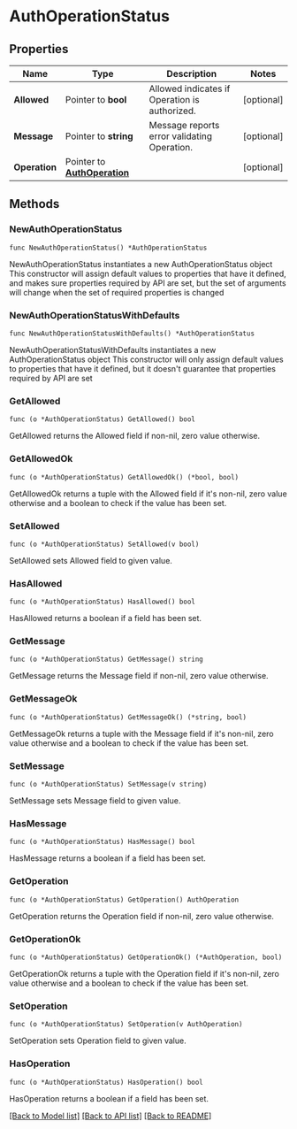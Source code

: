 # AuthOperationStatus

## Properties

Name | Type | Description | Notes
------------ | ------------- | ------------- | -------------
**Allowed** | Pointer to **bool** | Allowed indicates if Operation is authorized. | [optional] 
**Message** | Pointer to **string** | Message reports error validating Operation. | [optional] 
**Operation** | Pointer to [**AuthOperation**](authOperation.md) |  | [optional] 

## Methods

### NewAuthOperationStatus

`func NewAuthOperationStatus() *AuthOperationStatus`

NewAuthOperationStatus instantiates a new AuthOperationStatus object
This constructor will assign default values to properties that have it defined,
and makes sure properties required by API are set, but the set of arguments
will change when the set of required properties is changed

### NewAuthOperationStatusWithDefaults

`func NewAuthOperationStatusWithDefaults() *AuthOperationStatus`

NewAuthOperationStatusWithDefaults instantiates a new AuthOperationStatus object
This constructor will only assign default values to properties that have it defined,
but it doesn't guarantee that properties required by API are set

### GetAllowed

`func (o *AuthOperationStatus) GetAllowed() bool`

GetAllowed returns the Allowed field if non-nil, zero value otherwise.

### GetAllowedOk

`func (o *AuthOperationStatus) GetAllowedOk() (*bool, bool)`

GetAllowedOk returns a tuple with the Allowed field if it's non-nil, zero value otherwise
and a boolean to check if the value has been set.

### SetAllowed

`func (o *AuthOperationStatus) SetAllowed(v bool)`

SetAllowed sets Allowed field to given value.

### HasAllowed

`func (o *AuthOperationStatus) HasAllowed() bool`

HasAllowed returns a boolean if a field has been set.

### GetMessage

`func (o *AuthOperationStatus) GetMessage() string`

GetMessage returns the Message field if non-nil, zero value otherwise.

### GetMessageOk

`func (o *AuthOperationStatus) GetMessageOk() (*string, bool)`

GetMessageOk returns a tuple with the Message field if it's non-nil, zero value otherwise
and a boolean to check if the value has been set.

### SetMessage

`func (o *AuthOperationStatus) SetMessage(v string)`

SetMessage sets Message field to given value.

### HasMessage

`func (o *AuthOperationStatus) HasMessage() bool`

HasMessage returns a boolean if a field has been set.

### GetOperation

`func (o *AuthOperationStatus) GetOperation() AuthOperation`

GetOperation returns the Operation field if non-nil, zero value otherwise.

### GetOperationOk

`func (o *AuthOperationStatus) GetOperationOk() (*AuthOperation, bool)`

GetOperationOk returns a tuple with the Operation field if it's non-nil, zero value otherwise
and a boolean to check if the value has been set.

### SetOperation

`func (o *AuthOperationStatus) SetOperation(v AuthOperation)`

SetOperation sets Operation field to given value.

### HasOperation

`func (o *AuthOperationStatus) HasOperation() bool`

HasOperation returns a boolean if a field has been set.


[[Back to Model list]](../README.md#documentation-for-models) [[Back to API list]](../README.md#documentation-for-api-endpoints) [[Back to README]](../README.md)


